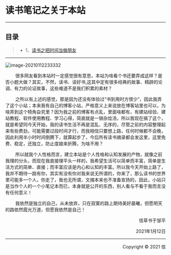 # 读书笔记之关于本站
---
## 目录
> + 1、[读书之把时间当做朋友](./time-friends.md)
---
![image-20210112233332](https://reader.jcrs.cn/assets/20210112233332.png)

&nbsp;&nbsp;&nbsp;&nbsp;&nbsp;&nbsp;&nbsp;&nbsp;很多网友看到本站时一定感觉很有意思，本站为啥看个书还要弄成这样？是否小题大做？其实，不然，读书、读好书,这其中定有很多经典的故事、精辟的论调、有力的论证故事，这些难道不是我们积累的素材？

&nbsp;&nbsp;&nbsp;&nbsp;&nbsp;&nbsp;&nbsp;&nbsp;之所以有上述的感觉，那是因为还没有体验过“书到用时方恨少”，因此我弄了这个小站；本来我有自己的博客小站，严格意义上来说放在博客站里也可以，为啥弄到这个犄角旮旯里？因为我之前的博客有点乱，里面啥都有，有建站经验、建站教程、软件使用教程、学习心得，简直就是一锅杂烩汤，所以我现在搞了这个，就是希望同今天开始，我的读书生活不再是混乱、无序的，尽管之前的内容整理起来有些费劲，可能需要过段时间才行，而我相信只要想上路，任何时候都不会晚，因此利用半小时时间倒腾下，就算起步了，今后所有读书摘录都会发这里，这里免费、稳定，还独立，防止度娘来折腾，为啥不用？

&nbsp;&nbsp;&nbsp;&nbsp;&nbsp;&nbsp;&nbsp;&nbsp;所以就我个人性格而言，建立本站是个人性格和认知发展的产物，就像之前我理的分头，而现在我直接理平头一样的，我希望生活可以简单而丰富，简单是生活方式的简单、直接；而丰富应该是内心和认知的丰富。所以我今天开始上路了，我并不期待一路有你，其实有没有你对我来说无所谓的，你来了，那么读书的世界里可能多一个人，你走了，我也无所谓，文摘本来也不准备宣扬的，因此，小站只是当作个人的一个小笔记本而已，本身就是公开的东西，别人看与不看于我而言没有任何意义！

&nbsp;&nbsp;&nbsp;&nbsp;&nbsp;&nbsp;&nbsp;&nbsp;我依然是独立的自己，从未放弃，只在寂寞的路上期待美好晨曦，但愿明天的路依然霞光万道，但愿我依然是自己！





<p align="right">信草书于邹平</p>

<p align="right">2021年1月12日</p>

***
<p align="right">Copyright © 2021 信</p>
